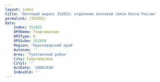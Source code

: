 ```yaml
---
layout: index
title: 'Почтовый индекс 352822: отделение почтовой связи Почты России'
permalink: /352822/
data:
    Index: 352822
    OPSName: Георгиевское
    OPSType: О
    OPSSubm: 352859
    Region: 'Краснодарский край'
    Autonom: ''
    Area: 'Туапсинский район'
    City: Георгиевское
    City1: ''
    ActDate: '20001030'
    IndexOld: ''
---
```


